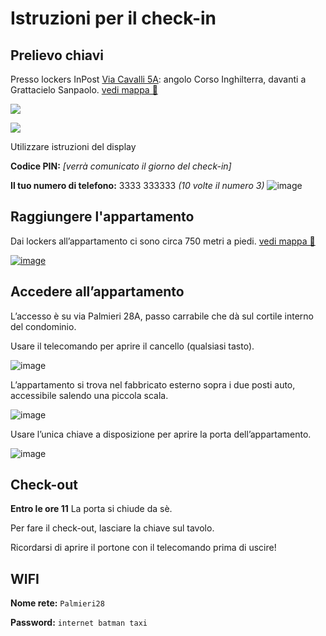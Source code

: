 # Istruzioni per il check-in

## Prelievo chiavi
Presso lockers InPost 
[Via Cavalli 5A](https://goo.gl/maps/Kx6Xvd33TvBxjkmx7): angolo Corso Inghilterra, davanti a Grattacielo Sanpaolo. [vedi mappa 🔗](https://goo.gl/maps/Kx6Xvd33TvBxjkmx7)


[![](https://user-images.githubusercontent.com/3280300/69881279-9f41eb00-1320-11ea-8dfe-63b9b835f0c9.png)](https://goo.gl/maps/Kx6Xvd33TvBxjkmx7)


[![](https://user-images.githubusercontent.com/3280300/69876561-04431400-1314-11ea-9526-9b215a77b8b2.png)](https://goo.gl/maps/Kx6Xvd33TvBxjkmx7)

Utilizzare istruzioni del display

__Codice PIN:__  _[verrà comunicato il giorno del check-in]_

__Il tuo numero di telefono:__ 3333 333333 _(10 volte il numero 3)_
![image](https://user-images.githubusercontent.com/3280300/74534260-71fff300-4f87-11ea-8e2e-b9fa4b2c7ee7.png)


## Raggiungere l'appartamento
Dai lockers all’appartamento ci sono circa 750 metri a piedi. [vedi mappa 🔗](https://maps.app.goo.gl/ZSp5a5H81cP9yqfm8)

[![image](https://user-images.githubusercontent.com/3280300/69880503-2b9ede80-131e-11ea-95d0-cb6ed9889964.png)](https://maps.app.goo.gl/ZSp5a5H81cP9yqfm8)

## Accedere all’appartamento

L’accesso è su via Palmieri 28A, passo carrabile che dà sul cortile interno del condominio.

Usare il telecomando per aprire il cancello (qualsiasi tasto).

![image](https://user-images.githubusercontent.com/3280300/74534506-fc485700-4f87-11ea-8ef8-c999ad56f7d3.png)

L’appartamento si trova nel fabbricato esterno sopra i due posti auto, accessibile salendo una piccola scala.

![image](https://user-images.githubusercontent.com/3280300/74534576-21d56080-4f88-11ea-9210-152300b60daa.png)

Usare l’unica chiave a disposizione per aprire la porta dell’appartamento.

![image](https://user-images.githubusercontent.com/3280300/74534593-28fc6e80-4f88-11ea-97c7-d6e4878583eb.png)

## Check-out
__Entro le ore 11__
La porta si chiude da sè.

Per fare il check-out, lasciare la chiave sul tavolo.

Ricordarsi di aprire il portone con il telecomando prima di uscire!

## WIFI
__Nome rete:__ `Palmieri28`

__Password:__ `internet batman taxi`
